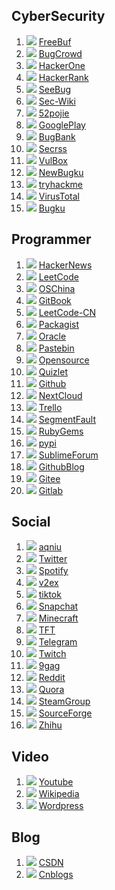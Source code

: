 ## CyberSecurity
1. ![](https://www.google.com/s2/favicons?domain=https://www.freebuf.com/) [FreeBuf](https://www.freebuf.com/)
2. ![](https://www.google.com/s2/favicons?domain=https://bugcrowd.com/%s) [BugCrowd](https://bugcrowd.com/%s)
3. ![](https://www.google.com/s2/favicons?domain=https://hackerone.com/) [HackerOne](https://hackerone.com/)
4. ![](https://www.google.com/s2/favicons?domain=https://hackerrank.com/) [HackerRank](https://hackerrank.com/)
5. ![](https://www.google.com/s2/favicons?domain=https://www.seebug.org/) [SeeBug](https://www.seebug.org/)
6. ![](https://www.google.com/s2/favicons?domain=https://www.sec-wiki.com/) [Sec-Wiki](https://www.sec-wiki.com/)
7. ![](https://www.google.com/s2/favicons?domain=https://www.52pojie.cn/) [52pojie](https://www.52pojie.cn/)
8. ![](https://www.google.com/s2/favicons?domain=https://play.google.com) [GooglePlay](https://play.google.com)
9. ![](https://www.google.com/s2/favicons?domain=https://www.bugbank.cn/) [BugBank](https://www.bugbank.cn/)
10. ![](https://www.google.com/s2/favicons?domain=https://www.secrss.com/) [Secrss](https://www.secrss.com/)
11. ![](https://www.google.com/s2/favicons?domain=https://www.vulbox.com/) [VulBox](https://www.vulbox.com/)
12. ![](https://www.google.com/s2/favicons?domain=https://new.bugku.com/) [NewBugku](https://new.bugku.com/)
13. ![](https://www.google.com/s2/favicons?domain=https://tryhackme.com/) [tryhackme](https://tryhackme.com/)
14. ![](https://www.google.com/s2/favicons?domain=https://www.virustotal.com/) [VirusTotal](https://www.virustotal.com/)
15. ![](https://www.google.com/s2/favicons?domain=https://www.bugku.com/) [Bugku](https://www.bugku.com/)

## Programmer
1. ![](https://www.google.com/s2/favicons?domain=https://news.ycombinator.com/) [HackerNews](https://news.ycombinator.com/)
2. ![](https://www.google.com/s2/favicons?domain=https://leetcode.com/) [LeetCode](https://leetcode.com/)
3. ![](https://www.google.com/s2/favicons?domain=https://my.oschina.net/) [OSChina](https://my.oschina.net/)
4. ![](https://www.google.com/s2/favicons?domain=https://gitbook.com/) [GitBook](https://gitbook.com/)
5. ![](https://www.google.com/s2/favicons?domain=https://leetcode.cn/) [LeetCode-CN](https://leetcode.cn/)
6. ![](https://www.google.com/s2/favicons?domain=https://packagist.org/) [Packagist](https://packagist.org/)
7. ![](https://www.google.com/s2/favicons?domain=https://community.oracle.com/) [Oracle](https://community.oracle.com/)
8. ![](https://www.google.com/s2/favicons?domain=https://pastebin.com/) [Pastebin](https://pastebin.com/)
9. ![](https://www.google.com/s2/favicons?domain=https://opensource.com/) [Opensource](https://opensource.com/)
10. ![](https://www.google.com/s2/favicons?domain=https://quizlet.com/) [Quizlet](https://quizlet.com/)
11. ![](https://www.google.com/s2/favicons?domain=https://github.com) [Github](https://github.com)
12. ![](https://www.google.com/s2/favicons?domain=https://nextcloud.com/) [NextCloud](https://nextcloud.com/)
13. ![](https://www.google.com/s2/favicons?domain=https://trello.com/) [Trello](https://trello.com/)
14. ![](https://www.google.com/s2/favicons?domain=https://segmentfault.com/) [SegmentFault](https://segmentfault.com/)
15. ![](https://www.google.com/s2/favicons?domain=https://rubygems.org/) [RubyGems](https://rubygems.org/)
16. ![](https://www.google.com/s2/favicons?domain=https://pypi.org/) [pypi](https://pypi.org/)
17. ![](https://www.google.com/s2/favicons?domain=https://forum.sublimetext.com/) [SublimeForum](https://forum.sublimetext.com/)
18. ![](https://www.google.com/s2/favicons?domain=https://github.io) [GithubBlog](https://github.io)
19. ![](https://www.google.com/s2/favicons?domain=https://gitee) [Gitee](https://gitee)
20. ![](https://www.google.com/s2/favicons?domain=https://gitlab.com/) [Gitlab](https://gitlab.com/)

## Social
1. ![](https://www.google.com/s2/favicons?domain=https://www.aqniu.com/) [aqniu](https://www.aqniu.com/)
2. ![](https://www.google.com/s2/favicons?domain=https://twitter.com/) [Twitter](https://twitter.com/)
3. ![](https://www.google.com/s2/favicons?domain=https://open.spotify.com/) [Spotify](https://open.spotify.com/)
4. ![](https://www.google.com/s2/favicons?domain=https://v2ex.com) [v2ex](https://v2ex.com)
5. ![](https://www.google.com/s2/favicons?domain=https://tiktok.com/) [tiktok](https://tiktok.com/)
6. ![](https://www.google.com/s2/favicons?domain=https://www.snapchat.com/) [Snapchat](https://www.snapchat.com/)
7. ![](https://www.google.com/s2/favicons?domain=https://minecraft.net/) [Minecraft](https://minecraft.net/)
8. ![](https://www.google.com/s2/favicons?domain=https://lolchess.gg/) [TFT](https://lolchess.gg/)
9. ![](https://www.google.com/s2/favicons?domain=https://t.me/) [Telegram](https://t.me/)
10. ![](https://www.google.com/s2/favicons?domain=https://www.twitch.tv/) [Twitch](https://www.twitch.tv/)
11. ![](https://www.google.com/s2/favicons?domain=https://www.9gag.com/) [9gag](https://www.9gag.com/)
12. ![](https://www.google.com/s2/favicons?domain=https://www.reddit.com/) [Reddit](https://www.reddit.com/)
13. ![](https://www.google.com/s2/favicons?domain=https://www.quora.com/) [Quora](https://www.quora.com/)
14. ![](https://www.google.com/s2/favicons?domain=https://steamcommunity.com/) [SteamGroup](https://steamcommunity.com/)
15. ![](https://www.google.com/s2/favicons?domain=https://sourceforge.net/) [SourceForge](https://sourceforge.net/)
16. ![](https://www.google.com/s2/favicons?domain=https://www.zhihu.com/) [Zhihu](https://www.zhihu.com/)

## Video
1. ![](https://www.google.com/s2/favicons?domain=https://www.youtube.com/) [Youtube](https://www.youtube.com/)
2. ![](https://www.google.com/s2/favicons?domain=https://www.wikipedia.org/) [Wikipedia](https://www.wikipedia.org/)
3. ![](https://www.google.com/s2/favicons?domain=https://wordpress.com/) [Wordpress](https://wordpress.com/)

## Blog
1. ![](https://www.google.com/s2/favicons?domain=https://blog.csdn.net/) [CSDN](https://blog.csdn.net/)
2. ![](https://www.google.com/s2/favicons?domain=https://www.cnblogs.com/) [Cnblogs](https://www.cnblogs.com/)

